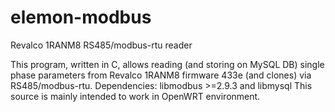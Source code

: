 # elemon-modbus
Revalco 1RANM8 RS485/modbus-rtu reader

This program, written in C, allows reading (and storing on MySQL DB) single phase parameters from Revalco 1RANM8 firmware 433e (and clones) via RS485/modbus-rtu.
Dependencies: libmodbus >=2.9.3 and libmysql
This source is mainly intended to work in OpenWRT environment.
